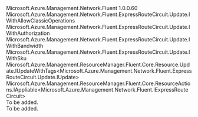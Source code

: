 <Type Name="IUpdate" FullName="Microsoft.Azure.Management.Network.Fluent.ExpressRouteCircuit.Update.IUpdate">
  <TypeSignature Language="C#" Value="public interface IUpdate : Microsoft.Azure.Management.Network.Fluent.ExpressRouteCircuit.Update.IWithAllowClassicOperations, Microsoft.Azure.Management.Network.Fluent.ExpressRouteCircuit.Update.IWithAuthorization, Microsoft.Azure.Management.Network.Fluent.ExpressRouteCircuit.Update.IWithBandwidth, Microsoft.Azure.Management.Network.Fluent.ExpressRouteCircuit.Update.IWithSku, Microsoft.Azure.Management.ResourceManager.Fluent.Core.Resource.Update.IUpdateWithTags&lt;Microsoft.Azure.Management.Network.Fluent.ExpressRouteCircuit.Update.IUpdate&gt;, Microsoft.Azure.Management.ResourceManager.Fluent.Core.ResourceActions.IAppliable&lt;Microsoft.Azure.Management.Network.Fluent.IExpressRouteCircuit&gt;" />
  <TypeSignature Language="ILAsm" Value=".class public interface auto ansi abstract IUpdate implements class Microsoft.Azure.Management.Network.Fluent.ExpressRouteCircuit.Update.IWithAllowClassicOperations, class Microsoft.Azure.Management.Network.Fluent.ExpressRouteCircuit.Update.IWithAuthorization, class Microsoft.Azure.Management.Network.Fluent.ExpressRouteCircuit.Update.IWithBandwidth, class Microsoft.Azure.Management.Network.Fluent.ExpressRouteCircuit.Update.IWithSku, class Microsoft.Azure.Management.ResourceManager.Fluent.Core.Resource.Update.IUpdateWithTags`1&lt;class Microsoft.Azure.Management.Network.Fluent.ExpressRouteCircuit.Update.IUpdate&gt;, class Microsoft.Azure.Management.ResourceManager.Fluent.Core.ResourceActions.IAppliable`1&lt;class Microsoft.Azure.Management.Network.Fluent.IExpressRouteCircuit&gt;, class Microsoft.Azure.Management.ResourceManager.Fluent.Core.ResourceActions.IIndexable" />
  <TypeSignature Language="DocId" Value="T:Microsoft.Azure.Management.Network.Fluent.ExpressRouteCircuit.Update.IUpdate" />
  <TypeSignature Language="VB.NET" Value="Public Interface IUpdate&#xA;Implements IAppliable(Of IExpressRouteCircuit), IUpdateWithTags(Of IUpdate), IWithAllowClassicOperations, IWithAuthorization, IWithBandwidth, IWithSku" />
  <TypeSignature Language="F#" Value="type IUpdate = interface&#xA;    interface IAppliable&lt;IExpressRouteCircuit&gt;&#xA;    interface IIndexable&#xA;    interface IUpdateWithTags&lt;IUpdate&gt;&#xA;    interface IWithBandwidth&#xA;    interface IWithSku&#xA;    interface IWithAllowClassicOperations&#xA;    interface IWithAuthorization" />
  <AssemblyInfo>
    <AssemblyName>Microsoft.Azure.Management.Network.Fluent</AssemblyName>
    <AssemblyVersion>1.0.0.60</AssemblyVersion>
  </AssemblyInfo>
  <Interfaces>
    <Interface>
      <InterfaceName>Microsoft.Azure.Management.Network.Fluent.ExpressRouteCircuit.Update.IWithAllowClassicOperations</InterfaceName>
    </Interface>
    <Interface>
      <InterfaceName>Microsoft.Azure.Management.Network.Fluent.ExpressRouteCircuit.Update.IWithAuthorization</InterfaceName>
    </Interface>
    <Interface>
      <InterfaceName>Microsoft.Azure.Management.Network.Fluent.ExpressRouteCircuit.Update.IWithBandwidth</InterfaceName>
    </Interface>
    <Interface>
      <InterfaceName>Microsoft.Azure.Management.Network.Fluent.ExpressRouteCircuit.Update.IWithSku</InterfaceName>
    </Interface>
    <Interface>
      <InterfaceName>Microsoft.Azure.Management.ResourceManager.Fluent.Core.Resource.Update.IUpdateWithTags&lt;Microsoft.Azure.Management.Network.Fluent.ExpressRouteCircuit.Update.IUpdate&gt;</InterfaceName>
    </Interface>
    <Interface>
      <InterfaceName>Microsoft.Azure.Management.ResourceManager.Fluent.Core.ResourceActions.IAppliable&lt;Microsoft.Azure.Management.Network.Fluent.IExpressRouteCircuit&gt;</InterfaceName>
    </Interface>
  </Interfaces>
  <Docs>
    <summary>To be added.</summary>
    <remarks>To be added.</remarks>
  </Docs>
  <Members />
</Type>